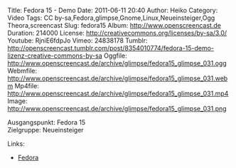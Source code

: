 Title: Fedora 15 - Demo
Date: 2011-06-11 20:40
Author: Heiko
Category: Video
Tags: CC by-sa,Fedora,glimpse,Gnome,Linux,Neueinsteiger,Ogg Theora,screencast
Slug: fedora15
Album: http://www.openscreencast.de
Duration: 214000
License: http://creativecommons.org/licenses/by-sa/3.0/
Youtube: RjniE6fdpJo
Vimeo: 24838178
Tumblr: http://openscreencast.tumblr.com/post/8354010774/fedora-15-demo-lizenz-creative-commons-by-sa
Oggfile: http://www.openscreencast.de/archive/glimpse/fedora15_glimpse_031.ogg
Webmfile: http://www.openscreencast.de/archive/glimpse/fedora15_glimpse_031.webm
Mp4file: http://www.openscreencast.de/archive/glimpse/fedora15_glimpse_031.mp4
Image: http://www.openscreencast.de/archive/glimpse/fedora15_glimpse_031.png

Ausgangspunkt: Fedora 15  
Zielgruppe: Neueinsteiger  

Links:

  * [Fedora](http://fedoraproject.org/ "Link zu fedoraproject.org" )

